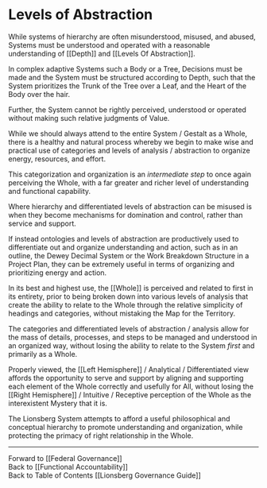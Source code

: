 # Levels of Abstraction

While systems of hierarchy are often misunderstood, misused, and abused, Systems must be understood and operated with a reasonable understanding of [[Depth]] and [[Levels Of Abstraction]].  

In complex adaptive Systems such a Body or a Tree, Decisions must be made and the System must be structured according to Depth, such that the System prioritizes the Trunk of the Tree over a Leaf, and the Heart of the Body over the hair.  

Further, the System cannot be rightly perceived, understood or operated without making such relative judgments of Value. 

While we should always attend to the entire System / Gestalt as a Whole, there is a healthy and natural process whereby we begin to make wise and practical use of categories and levels of analysis / abstraction to organize energy, resources, and effort. 

This categorization and organization is an _intermediate step_ to once again perceiving the Whole, with a far greater and richer level of understanding and functional capability. 

Where hierarchy and differentiated levels of abstraction can be misused is when they become mechanisms for domination and control, rather than service and support. 

If instead ontologies and levels of abstraction are productively used to differentiate out and organize understanding and action, such as in an outline, the Dewey Decimal System or the Work Breakdown Structure in a Project Plan, they can be extremely useful in terms of organizing and prioritizing energy and action. 

In its best and highest use, the [[Whole]] is perceived and related to first in its entirety, prior to being broken down into various levels of analysis that create the ability to relate to the Whole through the relative simplicity of headings and categories, without mistaking the Map for the Territory. 

The categories and differentiated levels of abstraction / analysis allow for the mass of details, processes, and steps to be managed and understood in an organized way, without losing the ability to relate to the System _first_ and primarily as a Whole. 

Properly viewed, the [[Left Hemisphere]] / Analytical / Differentiated view affords the opportunity to serve and support by aligning and supporting each element of the Whole correctly and usefully for All, without losing the [[Right Hemisphere]] / Intuitive / Receptive perception of the Whole as the interexistent Mystery that it is. 

The Lionsberg System attempts to afford a useful philosophical and conceptual hierarchy to promote understanding and organization, while protecting the primacy of right relationship in the Whole.  

___

Forward to [[Federal Governance]]  
Back to [[Functional Accountability]]  
Back to Table of Contents [[Lionsberg Governance Guide]]